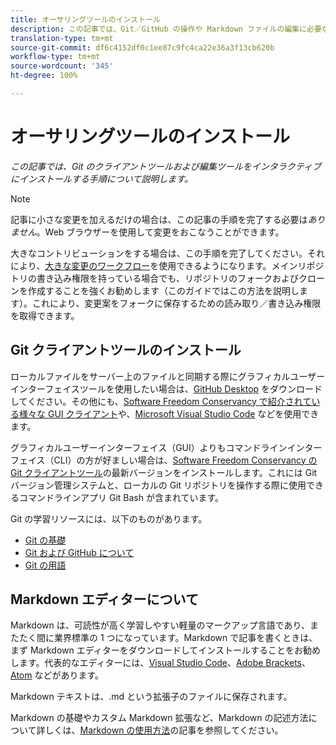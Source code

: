 ```yaml
---
title: オーサリングツールのインストール
description: この記事では、Git／GitHub の操作や Markdown ファイルの編集に必要なクライアントツールのダウンロードとインストールについて説明します。
translation-type: tm+mt
source-git-commit: df6c4152df0c1ee87c9fc4ca22e36a3f13cb620b
workflow-type: tm+mt
source-wordcount: '345'
ht-degree: 100%

---
```



# オーサリングツールのインストール

*この記事では、Git のクライアントツールおよび編集ツールをインタラクティブにインストールする手順について説明します。*

>[!NOTE]
>
>記事に小さな変更を加えるだけの場合は、この記事の手順を完了する必要は&#x200B;*ありません*。Web ブラウザーを使用して変更をおこなうことができます。
>
> 大きなコントリビューションをする場合は、この手順を完了してください。それにより、[大きな変更のワークフロー](local-repo.md)を使用できるようになります。メインリポジトリの書き込み権限を持っている場合でも、リポジトリのフォークおよびクローンを作成することを強くお勧めします（このガイドではこの方法を説明します）。これにより、変更案をフォークに保存するための読み取り／書き込み権限を取得できます。

## Git クライアントツールのインストール

ローカルファイルをサーバー上のファイルと同期する際にグラフィカルユーザーインターフェイスツールを使用したい場合は、[GitHub Desktop](https://desktop.github.com/) をダウンロードしてください。その他にも、[Software Freedom Conservancy で紹介されている様々な GUI クライアント](https://git-scm.com/downloads/guis)や、[Microsoft Visual Studio Code](https://www.visualstudio.com/products/code-vs.aspx) などを使用できます。

グラフィカルユーザーインターフェイス（GUI）よりもコマンドラインインターフェイス（CLI）の方が好ましい場合は、[Software Freedom Conservancy の Git クライアントツール](https://git-scm.com/downloads)の最新バージョンをインストールします。これには Git バージョン管理システムと、ローカルの Git リポジトリを操作する際に使用できるコマンドラインアプリ Git Bash が含まれています。

Git の学習リソースには、以下のものがあります。

* [Git の基礎](https://git-scm.com/book/ja/v2/Getting-Started-Git-Basics)
* [Git および GitHub について](https://help.github.com/articles/good-resources-for-learning-git-and-github/)
* [Git の用語](https://help.github.com/articles/github-glossary)

## Markdown エディターについて

Markdown は、可読性が高く学習しやすい軽量のマークアップ言語であり、またたく間に業界標準の 1 つになっています。Markdown で記事を書くときは、まず Markdown エディターをダウンロードしてインストールすることをお勧めします。代表的なエディターには、[Visual Studio Code](https://code.visualstudio.com/)、[Adobe Brackets](https://brackets.io)、[Atom](https://atom.io) などがあります。

Markdown テキストは、.md という拡張子のファイルに保存されます。

Markdown の基礎やカスタム Markdown 拡張など、Markdown の記述方法について詳しくは、[Markdown の使用方法](../writing-essentials/markdown.md)の記事を参照してください。

<!--
## Adobe Docs Authoring Pack

Install the Docs Authoring Pack. This set of extensions includes basic authoring assistance for help when writing Markdown, and a preview feature, so that you can see what the Markdown looks like in the style of the docs.adobe.com site.

Link when available
-->
